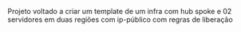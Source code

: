 Projeto voltado a criar um template de um infra com hub spoke e 02 servidores em duas regiões com ip-público com regras de liberação
